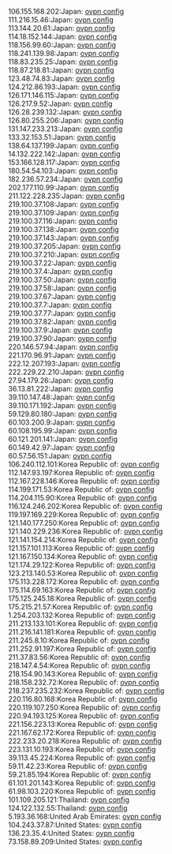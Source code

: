 106.155.168.202:Japan: [ovpn config](vpn/106_155_168_202.ovpn)  
111.216.15.46:Japan: [ovpn config](vpn/111_216_15_46.ovpn)  
113.144.20.61:Japan: [ovpn config](vpn/113_144_20_61.ovpn)  
114.18.152.144:Japan: [ovpn config](vpn/114_18_152_144.ovpn)  
118.156.99.60:Japan: [ovpn config](vpn/118_156_99_60.ovpn)  
118.241.139.98:Japan: [ovpn config](vpn/118_241_139_98.ovpn)  
118.83.235.25:Japan: [ovpn config](vpn/118_83_235_25.ovpn)  
118.87.218.81:Japan: [ovpn config](vpn/118_87_218_81.ovpn)  
123.48.74.83:Japan: [ovpn config](vpn/123_48_74_83.ovpn)  
124.212.86.193:Japan: [ovpn config](vpn/124_212_86_193.ovpn)  
126.171.146.115:Japan: [ovpn config](vpn/126_171_146_115.ovpn)  
126.217.9.52:Japan: [ovpn config](vpn/126_217_9_52.ovpn)  
126.28.239.132:Japan: [ovpn config](vpn/126_28_239_132.ovpn)  
126.80.255.206:Japan: [ovpn config](vpn/126_80_255_206.ovpn)  
131.147.233.213:Japan: [ovpn config](vpn/131_147_233_213.ovpn)  
133.32.153.51:Japan: [ovpn config](vpn/133_32_153_51.ovpn)  
138.64.137.199:Japan: [ovpn config](vpn/138_64_137_199.ovpn)  
14.132.222.142:Japan: [ovpn config](vpn/14_132_222_142.ovpn)  
153.166.128.117:Japan: [ovpn config](vpn/153_166_128_117.ovpn)  
180.54.54.103:Japan: [ovpn config](vpn/180_54_54_103.ovpn)  
182.236.57.234:Japan: [ovpn config](vpn/182_236_57_234.ovpn)  
202.177.110.99:Japan: [ovpn config](vpn/202_177_110_99.ovpn)  
211.122.228.235:Japan: [ovpn config](vpn/211_122_228_235.ovpn)  
219.100.37.108:Japan: [ovpn config](vpn/219_100_37_108.ovpn)  
219.100.37.109:Japan: [ovpn config](vpn/219_100_37_109.ovpn)  
219.100.37.116:Japan: [ovpn config](vpn/219_100_37_116.ovpn)  
219.100.37.138:Japan: [ovpn config](vpn/219_100_37_138.ovpn)  
219.100.37.143:Japan: [ovpn config](vpn/219_100_37_143.ovpn)  
219.100.37.205:Japan: [ovpn config](vpn/219_100_37_205.ovpn)  
219.100.37.210:Japan: [ovpn config](vpn/219_100_37_210.ovpn)  
219.100.37.22:Japan: [ovpn config](vpn/219_100_37_22.ovpn)  
219.100.37.4:Japan: [ovpn config](vpn/219_100_37_4.ovpn)  
219.100.37.50:Japan: [ovpn config](vpn/219_100_37_50.ovpn)  
219.100.37.58:Japan: [ovpn config](vpn/219_100_37_58.ovpn)  
219.100.37.67:Japan: [ovpn config](vpn/219_100_37_67.ovpn)  
219.100.37.7:Japan: [ovpn config](vpn/219_100_37_7.ovpn)  
219.100.37.77:Japan: [ovpn config](vpn/219_100_37_77.ovpn)  
219.100.37.82:Japan: [ovpn config](vpn/219_100_37_82.ovpn)  
219.100.37.9:Japan: [ovpn config](vpn/219_100_37_9.ovpn)  
219.100.37.90:Japan: [ovpn config](vpn/219_100_37_90.ovpn)  
220.146.57.94:Japan: [ovpn config](vpn/220_146_57_94.ovpn)  
221.170.96.91:Japan: [ovpn config](vpn/221_170_96_91.ovpn)  
222.12.207.193:Japan: [ovpn config](vpn/222_12_207_193.ovpn)  
222.229.22.210:Japan: [ovpn config](vpn/222_229_22_210.ovpn)  
27.94.179.26:Japan: [ovpn config](vpn/27_94_179_26.ovpn)  
36.13.81.222:Japan: [ovpn config](vpn/36_13_81_222.ovpn)  
39.110.147.48:Japan: [ovpn config](vpn/39_110_147_48.ovpn)  
39.110.171.192:Japan: [ovpn config](vpn/39_110_171_192.ovpn)  
59.129.80.180:Japan: [ovpn config](vpn/59_129_80_180.ovpn)  
60.103.200.9:Japan: [ovpn config](vpn/60_103_200_9.ovpn)  
60.108.195.99:Japan: [ovpn config](vpn/60_108_195_99.ovpn)  
60.121.201.141:Japan: [ovpn config](vpn/60_121_201_141.ovpn)  
60.149.42.97:Japan: [ovpn config](vpn/60_149_42_97.ovpn)  
60.57.56.151:Japan: [ovpn config](vpn/60_57_56_151.ovpn)  
106.240.112.101:Korea Republic of: [ovpn config](vpn/106_240_112_101.ovpn)  
112.147.93.197:Korea Republic of: [ovpn config](vpn/112_147_93_197.ovpn)  
112.167.228.146:Korea Republic of: [ovpn config](vpn/112_167_228_146.ovpn)  
114.199.171.53:Korea Republic of: [ovpn config](vpn/114_199_171_53.ovpn)  
114.204.115.90:Korea Republic of: [ovpn config](vpn/114_204_115_90.ovpn)  
116.124.246.202:Korea Republic of: [ovpn config](vpn/116_124_246_202.ovpn)  
119.197.169.229:Korea Republic of: [ovpn config](vpn/119_197_169_229.ovpn)  
121.140.177.250:Korea Republic of: [ovpn config](vpn/121_140_177_250.ovpn)  
121.140.229.236:Korea Republic of: [ovpn config](vpn/121_140_229_236.ovpn)  
121.141.154.214:Korea Republic of: [ovpn config](vpn/121_141_154_214.ovpn)  
121.157.101.113:Korea Republic of: [ovpn config](vpn/121_157_101_113.ovpn)  
121.167.150.134:Korea Republic of: [ovpn config](vpn/121_167_150_134.ovpn)  
121.174.29.122:Korea Republic of: [ovpn config](vpn/121_174_29_122.ovpn)  
123.213.140.53:Korea Republic of: [ovpn config](vpn/123_213_140_53.ovpn)  
175.113.228.172:Korea Republic of: [ovpn config](vpn/175_113_228_172.ovpn)  
175.114.69.163:Korea Republic of: [ovpn config](vpn/175_114_69_163.ovpn)  
175.125.245.18:Korea Republic of: [ovpn config](vpn/175_125_245_18.ovpn)  
175.215.21.57:Korea Republic of: [ovpn config](vpn/175_215_21_57.ovpn)  
1.254.203.132:Korea Republic of: [ovpn config](vpn/1_254_203_132.ovpn)  
211.213.133.101:Korea Republic of: [ovpn config](vpn/211_213_133_101.ovpn)  
211.216.141.181:Korea Republic of: [ovpn config](vpn/211_216_141_181.ovpn)  
211.245.8.10:Korea Republic of: [ovpn config](vpn/211_245_8_10.ovpn)  
211.252.91.197:Korea Republic of: [ovpn config](vpn/211_252_91_197.ovpn)  
211.37.83.56:Korea Republic of: [ovpn config](vpn/211_37_83_56.ovpn)  
218.147.4.54:Korea Republic of: [ovpn config](vpn/218_147_4_54.ovpn)  
218.154.90.143:Korea Republic of: [ovpn config](vpn/218_154_90_143.ovpn)  
218.158.232.72:Korea Republic of: [ovpn config](vpn/218_158_232_72.ovpn)  
218.237.235.232:Korea Republic of: [ovpn config](vpn/218_237_235_232.ovpn)  
220.116.80.168:Korea Republic of: [ovpn config](vpn/220_116_80_168.ovpn)  
220.119.107.250:Korea Republic of: [ovpn config](vpn/220_119_107_250.ovpn)  
220.94.193.125:Korea Republic of: [ovpn config](vpn/220_94_193_125.ovpn)  
221.156.223.13:Korea Republic of: [ovpn config](vpn/221_156_223_13.ovpn)  
221.167.62.172:Korea Republic of: [ovpn config](vpn/221_167_62_172.ovpn)  
222.233.20.218:Korea Republic of: [ovpn config](vpn/222_233_20_218.ovpn)  
223.131.10.193:Korea Republic of: [ovpn config](vpn/223_131_10_193.ovpn)  
39.113.45.224:Korea Republic of: [ovpn config](vpn/39_113_45_224.ovpn)  
59.11.42.23:Korea Republic of: [ovpn config](vpn/59_11_42_23.ovpn)  
59.21.85.194:Korea Republic of: [ovpn config](vpn/59_21_85_194.ovpn)  
61.101.201.143:Korea Republic of: [ovpn config](vpn/61_101_201_143.ovpn)  
61.98.103.220:Korea Republic of: [ovpn config](vpn/61_98_103_220.ovpn)  
101.109.205.121:Thailand: [ovpn config](vpn/101_109_205_121.ovpn)  
124.122.132.55:Thailand: [ovpn config](vpn/124_122_132_55.ovpn)  
5.193.36.168:United Arab Emirates: [ovpn config](vpn/5_193_36_168.ovpn)  
104.243.37.87:United States: [ovpn config](vpn/104_243_37_87.ovpn)  
136.23.35.4:United States: [ovpn config](vpn/136_23_35_4.ovpn)  
73.158.89.209:United States: [ovpn config](vpn/73_158_89_209.ovpn)  
